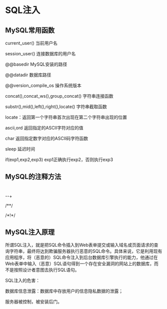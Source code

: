 # SQL注入

## MySQL常用函数

current_user()					当前用户名

session_user()					连接数据库的用户名

@@basedir						 MySQL安装的路径

@@datadir						  数据库路径

@@version_compile_os	操作系统版本

concat(),concat_ws(),group_concat()			字符串连接函数

substr(),mid(),left(),right(),locate()				 字符串截取函数

locate：返回第一个字符串首次出现在第二个字符串出现的位置

ascii,ord								返回指定的ASCII字符对应的值

char										返回指定数字对应的ASCII码字符函数

sleep									   延迟时间

if(exp1,exp2,exp3)				exp1正确执行exp2，否则执行exp3

## MySQL的注释方法

#

--+

/**/

/*!\*/

## MySQL注入原理

所谓SQL注入，就是把SQL命令插入到Web表单提交或输入域名或页面请求的查询字符串，最终将达到欺骗服务器执行恶意的SQL命令。具体来说，它是利用现有应用程序，将（恶意的）SQL命令注入到后台数据库引擎执行的能力，他通过在Web表单中输入（恶意）SQL语句得到一个存在安全漏洞的网站上的数据库，而不是按照设计者意图去执行SQL语句。

SQL注入的危害：

数据库信息泄露：数据库中存放用户的信息隐私数据的泄露；

服务器被控制，被安装后门。